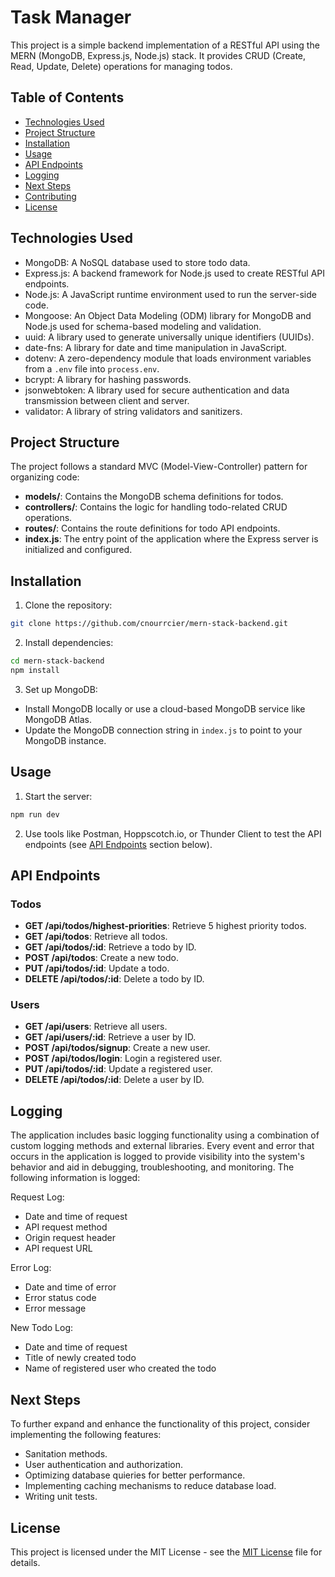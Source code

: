 # Task Manager

This project is a simple backend implementation of a RESTful API using the MERN (MongoDB, Express.js, Node.js) stack. It provides CRUD (Create, Read, Update, Delete) operations for managing todos.

## Table of Contents

- [Technologies Used](#technologies-used)
- [Project Structure](#project-structure)
- [Installation](#installation)
- [Usage](#usage)
- [API Endpoints](#api-endpoints)
- [Logging](#logging)
- [Next Steps](#next-steps)
- [Contributing](#contributing)
- [License](#license)

## Technologies Used

- MongoDB: A NoSQL database used to store todo data.
- Express.js: A backend framework for Node.js used to create RESTful API endpoints.
- Node.js: A JavaScript runtime environment used to run the server-side code.
- Mongoose: An Object Data Modeling (ODM) library for MongoDB and Node.js used for schema-based modeling and validation.
- uuid: A library used to generate universally unique identifiers (UUIDs).
- date-fns: A library for date and time manipulation in JavaScript.
- dotenv: A zero-dependency module that loads environment variables from a `.env` file into `process.env`.
- bcrypt: A library for hashing passwords. 
- jsonwebtoken: A library used for secure authentication and data transmission between client and server.
- validator: A library of string validators and sanitizers.

## Project Structure

The project follows a standard MVC (Model-View-Controller) pattern for organizing code:

- **models/**: Contains the MongoDB schema definitions for todos.
- **controllers/**: Contains the logic for handling todo-related CRUD operations.
- **routes/**: Contains the route definitions for todo API endpoints.
- **index.js**: The entry point of the application where the Express server is initialized and configured.

## Installation

1. Clone the repository:

```bash
git clone https://github.com/cnourrcier/mern-stack-backend.git
```

2. Install dependencies:

```bash
cd mern-stack-backend
npm install
```

3. Set up MongoDB:
- Install MongoDB locally or use a cloud-based MongoDB service like MongoDB Atlas.
- Update the MongoDB connection string in `index.js` to point to your MongoDB instance.

## Usage

1. Start the server:

```bash
npm run dev
```

2. Use tools like Postman, Hoppscotch.io, or Thunder Client to test the API endpoints (see [API Endpoints](#api-endpoints) section below).

## API Endpoints

### Todos
- **GET /api/todos/highest-priorities**: Retrieve 5 highest priority todos.
- **GET /api/todos**: Retrieve all todos.
- **GET /api/todos/:id**: Retrieve a todo by ID.
- **POST /api/todos**: Create a new todo.
- **PUT /api/todos/:id**: Update a todo.
- **DELETE /api/todos/:id**: Delete a todo by ID.

### Users
- **GET /api/users**: Retrieve all users.
- **GET /api/users/:id**: Retrieve a user by ID.
- **POST /api/todos/signup**: Create a new user.
- **POST /api/todos/login**: Login a registered user.
- **PUT /api/todos/:id**: Update a registered user.
- **DELETE /api/todos/:id**: Delete a user by ID.

## Logging

The application includes basic logging functionality using a combination of custom logging methods and external libraries. Every event and error that occurs in the application is logged to provide visibility into the system's behavior and aid in debugging, troubleshooting, and monitoring. The following information is logged: 

Request Log:
- Date and time of request
- API request method
- Origin request header
- API request URL

Error Log: 
- Date and time of error
- Error status code
- Error message

New Todo Log:
- Date and time of request
- Title of newly created todo
- Name of registered user who created the todo
 
## Next Steps

To further expand and enhance the functionality of this project, consider implementing the following features:

- Sanitation methods.
- User authentication and authorization.
- Optimizing database quieries for better performance.
- Implementing caching mechanisms to reduce database load.
- Writing unit tests.

## License

This project is licensed under the MIT License - see the [MIT License](LICENSE) file for details. 

